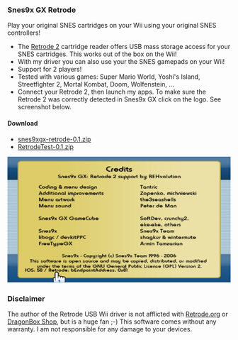 ### Snes9x GX Retrode
Play your original SNES cartridges on your Wii using your original SNES controllers!

* The [Retrode 2](http://www.retrode.org) cartridge reader offers USB mass storage access for your SNES cartridges. This works out of the box on the Wii!
* With my driver you can also use your the SNES gamepads on your Wii!
* Support for 2 players!
* Tested with various games: Super Mario World, Yoshi's Island, Streetfighter 2, Mortal Kombat, Doom, Wolfenstein, ...
* Connect your Retrode 2, then launch my apps. To make sure the Retrode 2 was correctly detected in Snes9x GX click on the logo. See screenshot below.

#### Download
* [snes9xgx-retrode-0.1.zip](https://github.com/revvv/snes9xgx-retrode/releases/download/0.1/snes9xgx-retrode-0.1.zip)
* [RetrodeTest-0.1.zip](https://github.com/revvv/snes9xgx-retrode/releases/download/0.1/RetrodeTest-0.1.zip) 

![Screenshot](snes9xgx-screenshot.png "Snes9x GX with Retrode connected")

### Disclaimer
The author of the Retrode USB Wii driver is not afflicted with [Retrode.org](http://www.retrode.org) or [DragonBox Shop](https://www.dragonbox.de/en/accessories/cartridge-dumper/retrode-2-cartridge-dumper), but is a huge fan ;-)
This software comes without any warranty. I am not responsible for any damage to your devices.
